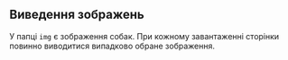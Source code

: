 ## Виведення зображень

У папці `img` є зображення собак.
При кожному завантаженні сторінки повинно виводитися випадково обране зображення.